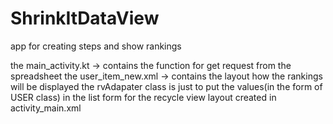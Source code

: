 # ShrinkItDataView
app for creating steps and show rankings

the main_activity.kt -> contains the function for get request from the spreadsheet
the user_item_new.xml -> contains the layout how the rankings will be displayed
the rvAdapater class is just to put the values(in the form of USER class) in the list form for the recycle view layout created in activity_main.xml

